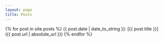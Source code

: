 ```yaml
---
layout: page
title: Posts
---
```


{% for post in site.posts %}
{{ post.date | date_to_string }}: [{{ post.title }}]({{ post.url | absolute_url }})
{% endfor %}

